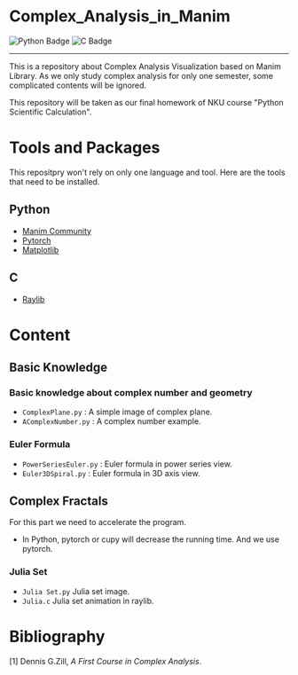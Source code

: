 # Complex_Analysis_in_Manim
![Python Badge](https://img.shields.io/badge/Python-3776AB?style=for-the-badge&logo=python&logoColor=white)
![C Badge](https://img.shields.io/badge/C-00599C?style=for-the-badge&logo=c&logoColor=white)

-----
This is a repository about Complex Analysis Visualization based on Manim Library. As we only study complex analysis for only one semester, some complicated contents will be ignored.

This repository will be taken as our final homework of NKU course "Python Scientific Calculation".

# Tools and Packages
This repositpry won't rely on only one language and tool. Here are the tools that need to be installed.
## Python
- [Manim Community](https://github.com/ManimCommunity/manim)
- [Pytorch](https://github.com/pytorch/pytorch)
- [Matplotlib](https://github.com/matplotlib/matplotlib)

## C
- [Raylib](https://github.com/raysan5/raylib)


# Content
## Basic Knowledge
### Basic knowledge about complex number and geometry
- `ComplexPlane.py` : A simple image of complex plane.
- `AComplexNumber.py` : A complex number example.
### Euler Formula
- `PowerSeriesEuler.py` : Euler formula in power series view.
- `Euler3DSpiral.py` : Euler formula in 3D axis view.

## Complex Fractals
For this part we need to accelerate the program.
- In Python, pytorch or cupy will decrease the running time. And we use pytorch.

### Julia Set
- `Julia Set.py` Julia set image.
- `Julia.c` Julia set animation in raylib.




# Bibliography
[1] Dennis G.Zill, *A First Course in Complex Analysis*.
